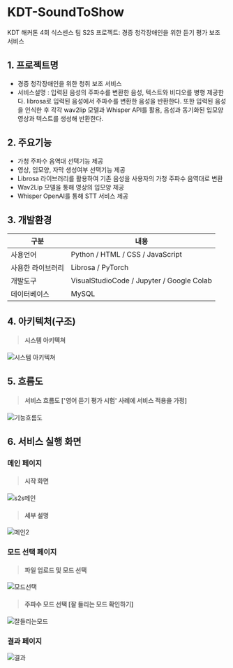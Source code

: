 # KDT-SoundToShow
KDT 해커톤 4회 식스센스 팀 S2S 프로젝트: 경증 청각장애인을 위한 듣기 평가 보조 서비스

## 1. 프로젝트명

- 경증 청각장애인을 위한 청취 보조 서비스
- 서비스설명 : 입력된 음성의 주파수를 변환한 음성, 텍스트와 비디오를 병행 제공한다. librosa로 입력된 음성에서 주파수를 변환한 음성을 반환한다. 또한 입력된 음성을 인식한 후 각각 wav2lip 모델과 Whisper API를 활용, 음성과 동기화된 입모양 영상과 텍스트를 생성해 반환한다. 

## 2. 주요기능

- 가청 주파수 음역대 선택기능 제공
- 영상, 입모양, 자막 생성여부 선택기능 제공
- Librosa 라이브러리를 활용하여 기존 음성을 사용자의 가청 주파수 음역대로 변환
- Wav2Lip 모델을 통해 영상의 입모양 제공
- Whisper OpenAI를 통해 STT 서비스 제공

## 3. 개발환경

|구분|내용|
|------|---|
|사용언어|Python / HTML / CSS / JavaScript|
|사용한 라이브러리|Librosa / PyTorch|
|개발도구|VisualStudioCode / Jupyter / Google Colab|
|데이터베이스|MySQL|

## 4. 아키텍처(구조)
> ####  시스템 아키텍쳐
![시스템 아키텍쳐](https://github.com/6-Sense-AI/KDT-SoundToShow/assets/81418633/6553dd16-ff09-4cc4-99f4-5aed0994ac29)

## 5. 흐름도
> ####  서비스 흐름도 ['영어 듣기 평가 시험' 사례에 서비스 적용을 가정]

![기능흐름도](https://github.com/6-Sense-AI/KDT-SoundToShow/assets/81418633/0b2ebf0c-e2f5-4787-9317-d0bbe77decad)


## 6. 서비스 실행 화면


###  메인 페이지
> ####  시작 화면

![s2s메인](https://github.com/6-Sense-AI/KDT-SoundToShow/assets/87457244/192b03cd-6dc0-4238-baa6-706517ed9763)
> #### 세부 설명
![메인2](https://github.com/6-Sense-AI/KDT-SoundToShow/assets/87457244/ba6cd995-9255-4ae2-b131-e02f6efad4ea)

### 모드 선택 페이지
> #### 파일 업로드 및 모드 선택
![모드선택](https://github.com/6-Sense-AI/KDT-SoundToShow/assets/87457244/3013cbf6-e2ae-4a0b-86be-a05dbbab2a61)
>#### 주파수 모드 선택  [잘 들리는 모드 확인하기]
![잘들리는모드](https://github.com/6-Sense-AI/KDT-SoundToShow/assets/87457244/13e57463-a1bb-46f7-ad6e-4e5f0349942c)

### 결과 페이지
![결과](https://github.com/6-Sense-AI/KDT-SoundToShow/assets/87457244/91e20b10-8379-469e-bed0-c486813a07f1)
